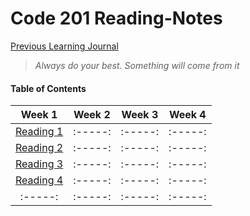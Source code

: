 # Code 201 Reading-Notes


[Previous Learning Journal](https://kozer2.github.io/Learning-Journal/)


> *Always do your best. Something will come from it*




#### Table of Contents


|Week 1                       |Week 2   |Week 3    | Week 4 | 
|:-----:                      |:-----:  |:-----:   |:-----: |
|[Reading 1](Reading-01.md)   |:-----:  |:-----:   |:-----: |
|[Reading 2](Reading-02.md)   |:-----:  |:-----:   |:-----: |
|[Reading 3](Reading-03.md)   |:-----:  |:-----:   |:-----: |
|[Reading 4](Reading-04.md)   |:-----:  |:-----:   |:-----: |
|:-----:                      |:-----:  |:-----:   |:-----: |  

